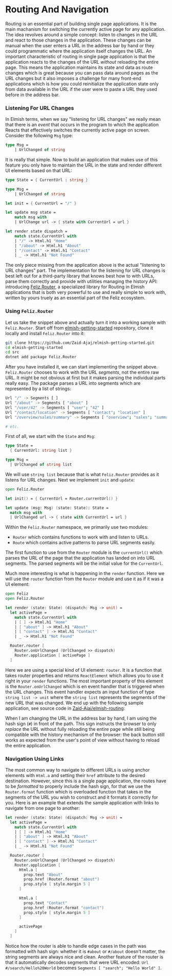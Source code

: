 # Routing And Navigation

Routing is an essential part of building single page applications. It is the main machanism for switching the currently active page for any application. The idea revolves around a simple concept: listen to changes in the URL and react to those changes in the application. These changes can be manual when the user enters a URL in the address bar by hand or they could programmatic where the application itself changes the URL. An important characteristic of routing in single page application is that the application reacts to the changes of the URL *without* reloading the entire page. This means the application maintains its state and data as route changes which is great because you can pass data around pages as the URL changes but it also imposes a challenge for many front-end applications which is how you could reinitialize the application state only from data available in the URL if the user were to paste a URL they used before in the address bar.

### Listening For URL Changes

In Elmish terms, when we say "listening for URL changes" we really mean that there is an *event* that occurs in the program to which the application Reacts that effectively switches the currently active page on screen. Consider the following `Msg` type:
```fsharp
type Msg =
    | UrlChanged of string
```
It is really that simple. Now to build an application that makes use of this feature you only have to maintain the URL in the state and render different UI elements based on that URL:
```fsharp
type State = { CurrentUrl : string }

type Msg =
    | UrlChanged of string

let init = { CurrentUrl = "/" }

let update msg state =
    match msg with
    | UrlChange url -> { state with CurrentUrl = url }

let render state dispatch =
    match state.CurrentUrl with
    | "/" -> Html.h1 "Home"
    | "/about" -> Html.h1 "About"
    | "/contact" -> Html.h1 "Contact"
    | _ -> Html.h1 "Not Found"
```
The only piece missing from the application above is the actual "listening to URL changes" part. The implementation for the listening for URL changes is best left out for a third-party library that knows best how to with URLs, parse them correctly and provide with utilities managing the history API: introducing [Feliz.Router](https://github.com/Zaid-Ajaj/Feliz.Router), a specialized library for Routing in Elmish applications that is both very powerful to use and really simple to work with, written by yours truely as an essential part of the Feliz ecosystem.

### Using `Feliz.Router`

Let us take the snippet above and actually turn it into a working sample with `Feliz.Router`. Start off from [elmish-getting-started](https://github.com/Zaid-Ajaj/elmish-getting-started) repository, clone it locally and install `Feliz.Router` into it:
```bash
git clone https://github.com/Zaid-Ajaj/elmish-getting-started.git
cd elmish-getting-started
cd src
dotnet add package Feliz.Router
```
After you have installed it, we can start implementing the snippet above. `Feliz.Router` chooses to work with the URL *segments*, not the entire raw URL. It might be not obvious at first but it makes parsing the individual parts really easy. The package parses a URL into segments which are represented by a list of strings:
```bash
Url "/" -> Segments [ ]
Url "/about" -> Segments [ "about" ]
Url "/user/42" -> Segments [ "user"; "42" ]
Url "/contact/location" -> Segments [ "contact"; "location" ]
Url "/overview/sales/summary" -> Segments [ "overview"; "sales"; "summary" ]

# etc.
```
First of all, we start with the `State` and `Msg`:
```fsharp
type State =
  { CurrentUrl: string list }

type Msg =
  | UrlChanged of string list
```
We will use `string list` because that is what `Feliz.Router` provides as it listens for URL changes. Next we implement `init` and `update`:
```fsharp
open Feliz.Router

let init() = { CurrentUrl = Router.currentUrl() }

let update (msg: Msg) (state: State): State =
  match msg with
  | UrlChanged url -> { state with CurrentUrl = url }
```
Within the `Feliz.Router` namespace, we primarily use two modules:
 - `Router` which contains functions to work with and listen to URLs.
 - `Route` which contains active patterns to parse URL segments easily.

The first function to use from the `Router` module is the `currentUrl()` which parses the URL of the page that the application has landed on into URL segments. The parsed segments will be the initial value for the `CurrentUrl`.

Much more interesting is what is happening in the `render` function. Here we will use the `router` function from the `Router` module and use it as if it was a UI element:
```fsharp {highlight: ['12-15']}
open Feliz
open Feliz.Router

let render (state: State) (dispatch: Msg -> unit) =
  let activePage =
    match state.CurrentUrl with
    | [ ] -> Html.h1 "Home"
    | [ "about" ] -> Html.h1 "About"
    | [ "contact" ] -> Html.h1 "Contact"
    | _ -> Html.h1 "Not Found"

  Router.router [
    Router.onUrlChanged (UrlChanged >> dispatch)
    Router.application [ activePage ]
  ]
```
Here we are using a special kind of UI element: `router`. It is a function that takes router properties and returns `ReactElement` which allows you to use it right in your `render` functions. The most important property of this element is the `Router.onUrlChanged` which is en event handler that is triggered when the URL changes. This event handler expects an input function of type `string list -> unit` where the `string list` represents the segments of the new URL that was changed. We end up with the following sample application, see source code in [Zaid-Ajaj/elmish-routing](https://github.com/Zaid-Ajaj/elmish-routing):

<div style="width:100%">
  <div style="margin: 0 auto; width:60%;">
    <resolved-image source="/images/scaling/initial-routing.gif" />
  </div>
</div>

When I am changing the URL in the address bar by hand, I am using the hash sign (`#`) in front of the path. This sign instructs the browser to only *replace* the URL without fully reloading the entire page while still being compatible with the history mechanism of the browser: the back button still works as expected from the user's point of view without having to reload the entire application.

### Navigation Using Links

The most common way to navigate to different URLs is using anchor elements with `Html.a` and setting their `href` attribute to the desired destination. However, since this is a single page application, the routes have to be *formatted* to properly include the hash sign, for that we use the `Router.format` function which is overloaded function that takes in the segments of the URL you wish to construct and it formats it correctly for you. Here is an example that extends the sample application with links to navigate from one page to another:
```fsharp {highlight: ['12-16', '18-22']}
let render (state: State) (dispatch: Msg -> unit) =
  let activePage =
    match state.CurrentUrl with
    | [ ] -> Html.h1 "Home"
    | [ "about" ] -> Html.h1 "About"
    | [ "contact" ] -> Html.h1 "Contact"
    | _ -> Html.h1 "Not Found"

  Router.router [
    Router.onUrlChanged (UrlChanged >> dispatch)
    Router.application [
      Html.a [
        prop.text "About"
        prop.href (Router.format "about")
        prop.style [ style.margin 5 ]
      ]

      Html.a [
        prop.text "Contact"
        prop.href (Router.format "contact")
        prop.style [ style.margin 5 ]
      ]

      activePage
    ]
  ]
```

<div style="width:100%">
  <div style="margin: 0 auto; width:60%;">
    <resolved-image source="/images/scaling/initial-routing-with-links.gif" />
  </div>
</div>

Notice how the router is able to handle edge cases in the path was formatted with hash sign: whether it is `#about` or `#/about` doesn't matter, the string segments are always nice and clean. Another feature of the router is that it automatically decodes segments that were URL encoded: `Url #/search/Hello%20World` becomes `Segments [ "search"; "Hello World" ]`.